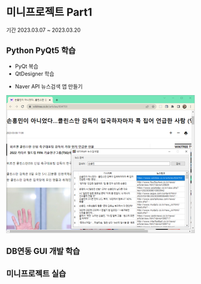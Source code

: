 # 미니프로젝트 Part1
기간 2023.03.07 ~ 2023.03.20

## Python PyQt5 학습
- PyQt 복습
- QtDesigner 학습  
<!-- C:\DEV\Langs\Python311\Lib\site-packages\QtDesigner -> designer.exe 작업표시줄 고정-->
- Naver API 뉴스검색 앱 만들기


<!-- ![네이버뉴스앱](https://raw.githubusercontent.com/YoungHunPark0/miniprojects/main/images/naver_news2.png) -->


<img src="https://raw.githubusercontent.com/YoungHunPark0/miniprojects/main/images/naver_news2.png" width="780" />

## DB연동 GUI 개발 학습


## 미니프로젝트 실습